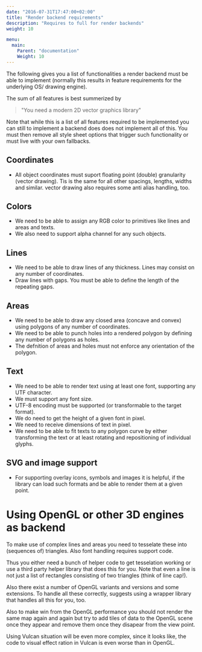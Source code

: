 ```yaml
---
date: "2016-07-31T17:47:00+02:00"
title: "Render backend requirements"
description: "Requires to full for render backends"
weight: 10

menu:
  main:
    Parent: "documentation"
    Weight: 10
---
```


The following gives you a list of functionalities a render backend must
be able to implement (normally this results in feature requirements for the
underlying OS/ drawing engine).

The sum of all features is best summerized by

> "You need a modern 2D vector graphics library"

Note that while this is a list of all features required to be implemented you
can still to implement a backend does does not implement all of this. You must
then remove all style sheet options that trigger such functionality or must live
with your own fallbacks.

## Coordinates

* All object coordinates must suport floating point (double) granularity
(vector drawing). Tis is the same for all other spacings, lengths, widths and
similar. vector drawing also requires some anti alias handling, too.

## Colors

* We need to be able to assign any RGB color to primitives like lines and areas 
and texts.
* We also need to support alpha channel for any such objects.

## Lines

* We need to be able to draw lines of any thickness. Lines may consist on any
number of coordinates.
* Draw lines with gaps. You must be able to define the length of the repeating
gaps.

## Areas

* We need to be able to draw any closed area (concave and convex) using
polygons of any number of coordinates.
* We need to be able to punch holes into a rendered polygon by defining any number
of polygons as holes.
* The defnition of areas and holes must not enforce any orientation of the
polygon.

## Text

* We need to be able to render text using at least one font, supporting any
UTF character.
* We must support any font size.
* UTF-8 encoding must be supported (or transformable to the target format).
* We do need to get the height of a given font in pixel.
* We need to receive dimensions of text in pixel.
* We need to be able to fit texts to any polygon curve by either transforming
the text or at least rotating and repositioning of individual glyphs.

## SVG and image support

* For supporting overlay icons, symbols and images it is helpful, if the 
library can load such formats and be able to render them at a given point.

# Using OpenGL or other 3D engines as backend

To make use of complex lines and areas you need to tesselate these into
(sequences of) triangles. Also font handling requires support code.

Thus you either need a bunch of helper code to get tesselation working or use
a third party helper library that does this for you. Note that even a line
is not just a list of rectangles consisting of two triangles (think of line
cap!).

Also there exist a number of OpenGL variants and versions and some extensions.
To handle all these correctly, suggests using a wrapper library that handles all
this for you, too.

Also to make win from the OpenGL performance you should not render the same map
again and again but try to add tiles of data to the OpenGL scene once they
appear and remove them once they disapear from the view point.

Using Vulcan situation will be even more complex, since it looks like, the code
to visual effect ration in Vulcan is even worse than in OpenGL.
